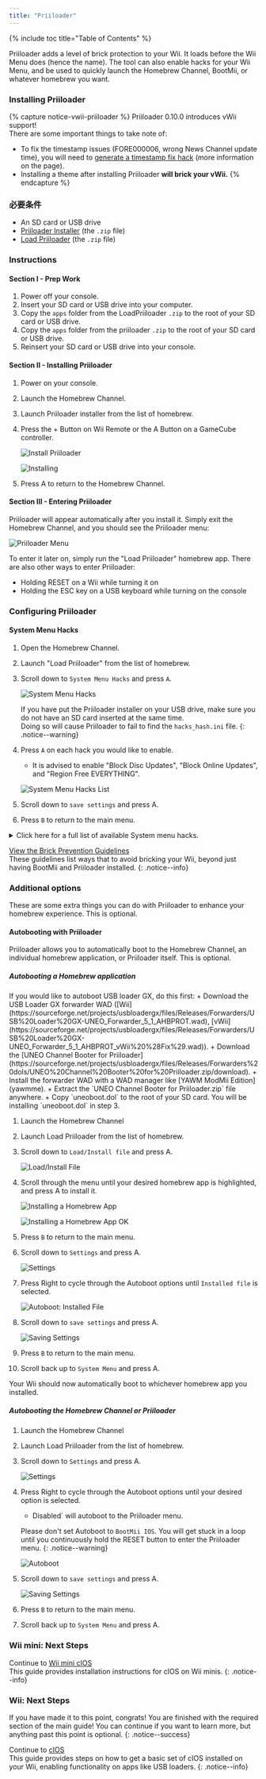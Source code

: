 ```yaml
---
title: "Priiloader"
---
```


{% include toc title="Table of Contents" %}

Priiloader adds a level of brick protection to your Wii. It loads before the Wii Menu does (hence the name). The tool can also enable hacks for your Wii Menu, and be used to quickly launch the Homebrew Channel, BootMii, or whatever homebrew you want.

### Installing Priiloader

{% capture notice-vwii-priiloader %}
Priiloader 0.10.0 introduces vWii support! <br> There are some important things to take note of:
+ To fix the timestamp issues (FORE000006, wrong News Channel update time), you will need to [generate a timestamp fix hack](https://garyodernichts.github.io/priiloader-patch-gen/) (more information on the page).
+ Installing a theme after installing Priiloader **will brick your vWii.**
{% endcapture %}

<!--div class="notice--success" markdown="1">{{ notice-vwii-priiloader }} </div-->

### 必要条件

* An SD card or USB drive
* [Priiloader Installer](https://oscwii.org/library/app/priiloader) (the `.zip` file)
* [Load Priiloader](https://oscwii.org/library/app/loadpriiloader) (the `.zip` file)

### Instructions

#### Section I - Prep Work

1. Power off your console.
1. Insert your SD card or USB drive into your computer.
1. Copy the `apps` folder from the LoadPriiloader `.zip` to the root of your SD card or USB drive.
1. Copy the `apps` folder from the priiloader `.zip` to the root of your SD card or USB drive.
1. Reinsert your SD card or USB drive into your console.

#### Section II - Installing Priiloader

1. Power on your console.
1. Launch the Homebrew Channel.
1. Launch Priiloader installer from the list of homebrew.
1. Press the + Button on Wii Remote or the A Button on a GameCube controller.

    ![Install Priiloader](/images/priiloader/installer.png)

    ![Installing](/images/priiloader/installing.png)

1. Press A to return to the Homebrew Channel.

#### Section III - Entering Priiloader

Priiloader will appear automatically after you install it. Simply exit the Homebrew Channel, and you should see the Priiloader menu:

![Priiloader Menu](/images/priiloader/menu.png)

To enter it later on, simply run the "Load Priiloader" homebrew app. There are also other ways to enter Priiloader:

+ Holding RESET on a Wii while turning it on
+ Holding the ESC key on a USB keyboard while turning on the console

### Configuring Priiloader

#### System Menu Hacks

1. Open the Homebrew Channel.
1. Launch "Load Priiloader" from the list of homebrew.
1. Scroll down to `System Menu Hacks` and press `A`.

    ![System Menu Hacks](/images/priiloader/menu_hacks.png)

    If you have put the Priiloader installer on your USB drive, make sure you do not have an SD card inserted at the same time. <br> Doing so will cause Priiloader to fail to find the `hacks_hash.ini` file.
    {: .notice--warning}

1. Press `A` on each hack you would like to enable.
    + It is advised to enable "Block Disc Updates", "Block Online Updates", and "Region Free EVERYTHING".

    ![System Menu Hacks List](/images/priiloader/system_menu_hacks.png)

1. Scroll down to `save settings` and press A.
1. Press `B` to return to the main menu.

<details id="system-menu-hacks-list" class="notice--info" markdown="1">
<summary><a>Click here for a full list of available System menu hacks.</a></summary>

| Hack                                      | Description                                                                                                                                                                           |
| ----------------------------------------- | ------------------------------------------------------------------------------------------------------------------------------------------------------------------------------------- |
| Block Disc Updates                        | Removes the "Wii System Update" screen included with some games that forces you to update the system before playing the game.                                                         |
| Block Online Updates                      | Disables updating your Wii. Updates will fail with error 32007.                                                                                                                       |
| Auto-Press A at Health Screen             | Automatically presses the A Button to get past the initial "Health and Safety" screen.                                                                                                |
| Replace Health Screen with Backmenu       | Changes the "Health and Safety" screen to the animation played when returning to the Wii Menu.                                                                                        |
| Move Disc Channel                         | Enables moving the Disc Channel anywhere on the Wii Menu. It's normally stuck in the top left of the first page.                                                                      |
| Wiimmfi Patch v4                          | Automatically patches all games you run from the Disc Channel for use with Wiimmfi.                                                                                                   |
| 480p graphics fix in system menu          | Fixes a small issue with 480p on the Wii Menu.                                                                                                                                        |
| Remove NoCopy Save File Protection        | Allows you to copy normally disallowed save files to your SD card from Data Management                                                                                                |
| Region Free EVERYTHING                    | Disables region locking for any Wii application, including downloaded ones.                                                                                                           |
| ~~No System Menu Sounds AT ALL~~          | ~~Disables all the Wii Menu sound effects.~~ Currently broken.                                                                                                                        |
| No System Menu Background Music           | Disables the Wii Menu background music.                                                                                                                                               |
| Re-Enable Bannerbomb v2                   | Enables the "Bannerbomb" exploit on the latest Wii version. Not needed when the Homebrew Channel is already installed.                                                                |
| OSReport to UsbGecko(slot B)              | Sends Wii Menu logs to a debugging device in memory card slot B.                                                                                                                      |
| OSReport to UsbGecko(GeckoOS,B)           | Sends Wii Menu logs to a debugging device in memory card slot B, if the Wii Menu is launched by Gecko OS.                                                                             |
| Force boot into Data Management           | Immediately loads the Wii menu into Data Management.                                                                                                                                  |
| Force Standard Recovery Mode              | Automatically launches the console in recovery mode. Used to launch recovery discs, letting users unbrick their Wii systems.                                                          |
| Remove Diagnostic Disc Check              | Removes a check in the Wii to see if an inserted game matches the title ID of the "Wii Startup Disc".                                                                                 |
| No-Delete HAXX,JODI,DVDX,DISC,DISK,RZDx   | Re-enable channels with these title IDs (originally blocked in system updates due to them being exploits).                                                                            |
| Force Disc Games to run under IOS249      | Make discs use cIOS 249 as the game's IOS. While it cannot allow playing of burned games on its own, it is needed to play burned discs. (Can give you Error 002 on a non-burned game) |
| Remove Deflicker                          | Removes the deflicker filter and makes the Wii Menu appear clearer.                                                                                                                   |
| Block Disc Autoboot                       | This prevents the Wii from instantly launching discs with title IDs starting with 0 or 1 (0x30, 0x31).                                                                                |
| Allow TitleID RAAE, 408x, 410x            | Allows the Wii Menu to read the discs with the title IDs RAAE (Wii Startup Disc), 408x and 410x (Wii Backup Disc)                                                                     |
| Remove IOS16 Disc Error                   | Allows the Wii Menu to launch discs (this is only the Wii Backup Disc) that use IOS16.                                                                                                |
| Mark Network Connection as Tested         | Enables the `Use This Connection` button in the Internet connection settings, regardless of the results of the last connection test.                                                  |
| Always enable WiiConnect24 for vWii       | Enables WiiConnect24 & Standby Connection every time the Wii menu starts. **Requires a reboot after enabling.**                                                                       |
| Create message via Calendar button (vWii) | Clicking on the Calendar button opens the Create Message menu instead of the Calendar, allowing the user to create Memos, send messages to, and register Wii friends.                 |

</details>

[View the Brick Prevention Guidelines](bricks#brick-prevention)<br> These guidelines list ways that to avoid bricking your Wii, beyond just having BootMii and Priiloader installed.
{: .notice--info}

### Additional options

These are some extra things you can do with Priiloader to enhance your homebrew experience. This is optional.

#### Autobooting with Priiloader

Priiloader allows you to automatically boot to the Homebrew Channel, an individual homebrew application, or Priiloader itself. This is optional.

##### Autobooting a Homebrew application

<div id="autobooting-usbloadergx" class="notice--warning" markdown="1">
If you would like to autoboot USB loader GX, do this first:
  + Download the USB Loader GX forwarder WAD ([Wii](https://sourceforge.net/projects/usbloadergx/files/Releases/Forwarders/USB%20Loader%20GX-UNEO_Forwarder_5_1_AHBPROT.wad), [vWii](https://sourceforge.net/projects/usbloadergx/files/Releases/Forwarders/USB%20Loader%20GX-UNEO_Forwarder_5_1_AHBPROT_vWii%20%28Fix%29.wad)).
  + Download the [UNEO Channel Booter for Priiloader](https://sourceforge.net/projects/usbloadergx/files/Releases/Forwarders%20dols/UNEO%20Channel%20Booter%20for%20Priiloader.zip/download).
  + Install the forwarder WAD with a WAD manager like [YAWM ModMii Edition](yawmme).
  + Extract the `UNEO Channel Booter for Priiloader.zip` file anywhere.
  + Copy `uneoboot.dol` to the root of your SD card.
You will be installing `uneoboot.dol` in step 3.
</div>

1. Launch the Homebrew Channel
1. Launch Load Priiloader from the list of homebrew.
1. Scroll down to `Load/Install file` and press A.

    ![Load/Install File](/images/priiloader/menu_install_file.png)

1. Scroll through the menu until your desired homebrew app is highlighted, and press A to install it.

    ![Installing a Homebrew App](/images/priiloader/installing_file.png)

    ![Installing a Homebrew App OK](/images/priiloader/installing_file_ok.png)

1. Press `B` to return to the main menu.
1. Scroll down to `Settings` and press A.

    ![Settings](/images/priiloader/menu_settings.png)

1. Press Right to cycle through the Autoboot options until `Installed file` is selected.

    ![Autoboot: Installed File](/images/priiloader/autoboot_installed_file.png)

1. Scroll down to `save settings` and press A.

    ![Saving Settings](/images/priiloader/settings_save.png)

1. Press `B` to return to the main menu.
1. Scroll back up to `System Menu` and press A.

Your Wii should now automatically boot to whichever homebrew app you installed.

##### Autobooting the Homebrew Channel or Priiloader

1. Launch the Homebrew Channel
1. Launch Load Priiloader from the list of homebrew.
1. Scroll down to `Settings` and press A.

    ![Settings](/images/priiloader/menu_settings.png)

1. Press Right to cycle through the Autoboot options until your desired option is selected.
    + Disabled` will autoboot to the Priiloader menu.

    Please don't set Autoboot to `BootMii IOS`. You will get stuck in a loop until you continuously hold the RESET button to enter the Priiloader menu.
    {: .notice--warning}

    ![Autoboot](/images/priiloader/autoboot_disabled.png)

1. Scroll down to `save settings` and press A.

    ![Saving Settings](/images/priiloader/settings_save.png)

1. Press `B` to return to the main menu.
1. Scroll back up to `System Menu` and press A.

### Wii mini: Next Steps

Continue to [Wii mini cIOS](cios-mini)<br> This guide provides installation instructions for cIOS on Wii minis.
{: .notice--info}

### Wii: Next Steps

If you have made it to this point, congrats! You are finished with the required section of the main guide! You can continue if you want to learn more, but anything past this point is optional.
{: .notice--success}

Continue to [cIOS](cios)<br> This guide provides steps on how to get a basic set of cIOS installed on your Wii, enabling functionality on apps like USB loaders.
{: .notice--info}
